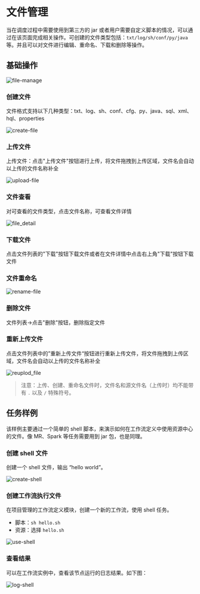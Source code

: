 # 文件管理

当在调度过程中需要使用到第三方的 jar 或者用户需要自定义脚本的情况，可以通过在该页面完成相关操作。可创建的文件类型包括：`txt/log/sh/conf/py/java` 等。并且可以对文件进行编辑、重命名、下载和删除等操作。

## 基础操作

![file-manage](/img/new_ui/dev/resource/file-manage.png)

### 创建文件

文件格式支持以下几种类型：txt、log、sh、conf、cfg、py、java、sql、xml、hql、properties

![create-file](/img/new_ui/dev/resource/create-file.png)

### 上传文件

上传文件：点击"上传文件"按钮进行上传，将文件拖拽到上传区域，文件名会自动以上传的文件名称补全

![upload-file](/img/new_ui/dev/resource/upload-file.png)

### 文件查看

对可查看的文件类型，点击文件名称，可查看文件详情

![file_detail](/img/tasks/demo/file_detail.png)

### 下载文件

点击文件列表的"下载"按钮下载文件或者在文件详情中点击右上角"下载"按钮下载文件

### 文件重命名

![rename-file](/img/new_ui/dev/resource/rename-file.png)

### 删除文件

文件列表->点击"删除"按钮，删除指定文件

### 重新上传文件

点击文件列表中的”重新上传文件“按钮进行重新上传文件，将文件拖拽到上传区域，文件名会自动以上传的文件名称补全

![reuplod_file](/img/reupload_file_en.png)

> 注意：上传、创建、重命名文件时，文件名和源文件名（上传时）均不能带有 `.` 以及 `/` 特殊符号。

## 任务样例

该样例主要通过一个简单的 shell 脚本，来演示如何在工作流定义中使用资源中心的文件。像 MR、Spark 等任务需要用到 jar 包，也是同理。

### 创建 shell 文件

创建一个 shell 文件，输出 “hello world”。

![create-shell](/img/new_ui/dev/resource/demo/file-demo01.png)

### 创建工作流执行文件

在项目管理的工作流定义模块，创建一个新的工作流，使用 shell 任务。

- 脚本：`sh hello.sh`
- 资源：选择 `hello.sh`

![use-shell](/img/new_ui/dev/resource/demo/file-demo02.png)

### 查看结果

可以在工作流实例中，查看该节点运行的日志结果。如下图：

![log-shell](/img/new_ui/dev/resource/demo/file-demo03.png)




